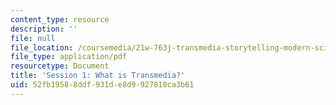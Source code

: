 ```yaml
---
content_type: resource
description: ''
file: null
file_location: /coursemedia/21w-763j-transmedia-storytelling-modern-science-fiction-spring-2014/52fb19588ddf931de8d9927810ca3b61_MIT21W_763JS14_Session_1.pdf
file_type: application/pdf
resourcetype: Document
title: 'Session 1: What is Transmedia?'
uid: 52fb1958-8ddf-931d-e8d9-927810ca3b61
---
```


